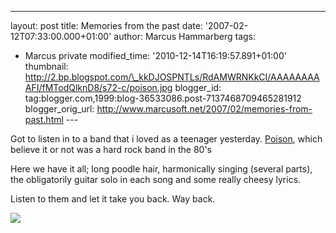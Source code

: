 ---
layout: post
title: Memories from the past
date: '2007-02-12T07:33:00.000+01:00'
author: Marcus Hammarberg
tags:
  - Marcus
private
modified_time: '2010-12-14T16:19:57.891+01:00'
thumbnail: http://2.bp.blogspot.com/\_kkDJOSPNTLs/RdAMWRNKkCI/AAAAAAAAAFI/fMTodQlknD8/s72-c/poison.jpg
blogger_id: tag:blogger.com,1999:blog-36533086.post-7137468709465281912
blogger_orig_url: http://www.marcusoft.net/2007/02/memories-from-past.html ---

<div>

Got to listen in to a band that i loved as a teenager yesterday.
[Poison](http://www.poisonweb.com/thepoisonwebhtml/poison_web_all.html),
which believe it or not was a hard rock band in the 80's

</div>

<div>

</div>



<div>

Here we have it all; long poodle hair, harmonically singing (several
parts), the obligatorily guitar solo in each song and some really cheesy
lyrics.

</div>

<div>

</div>



<div>

Listen to them and let it take you back. Way back.

</div>



[<img
src="http://2.bp.blogspot.com/_kkDJOSPNTLs/RdAMWRNKkCI/AAAAAAAAAFI/fMTodQlknD8/s320/poison.jpg"
id="BLOGGER_PHOTO_ID_5030534360488120354" style="CURSOR: hand"
data-border="0" />](http://2.bp.blogspot.com/_kkDJOSPNTLs/RdAMWRNKkCI/AAAAAAAAAFI/fMTodQlknD8/s1600-h/poison.jpg)

